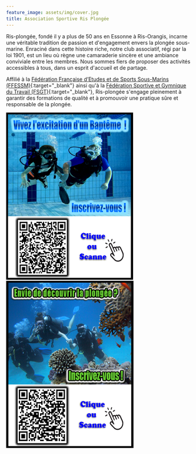 ```yaml
---
feature_image: assets/img/cover.jpg
title: Association Sportive Ris Plongée
---
```


Ris-plongée, fondé il y a plus de 50 ans en Essonne à Ris-Orangis, incarne une véritable tradition de passion et d'engagement envers la plongée sous-marine. Enraciné dans cette histoire riche, notre club associatif, régi par la loi 1901, est un lieu où règne une camaraderie sincère et une ambiance conviviale entre les membres. Nous sommes fiers de proposer des activités accessibles à tous, dans un esprit d'accueil et de partage.

Affilié à la [Fédération Française d’Etudes et de Sports Sous-Marins (FFESSM)](https://ffessm.fr/){:target="_blank"} ainsi qu'à la [Fédération Sportive et Gymnique du Travail (FSGT)](https://plongee-fsgt.org/){:target="_blank"}, Ris-plongée s'engage pleinement à garantir des formations de qualité et à promouvoir une pratique sûre et responsable de la plongée.

<div>
    <a href='https://www.helloasso.com/associations/asrp-ris-plongee/evenements/bapteme-de-plongee-2024-2025'>
        <img src='assets/img/baptism.png' alt ='bapteme de plongee' />
    </a>
    <a href='https://www.helloasso.com/associations/asrp-ris-plongee/adhesions/adhesion-2024-2025'>
        <img src='assets/img/subscribe.png' alt='inscription à Ris Plongée' />
    </a>
</div>
